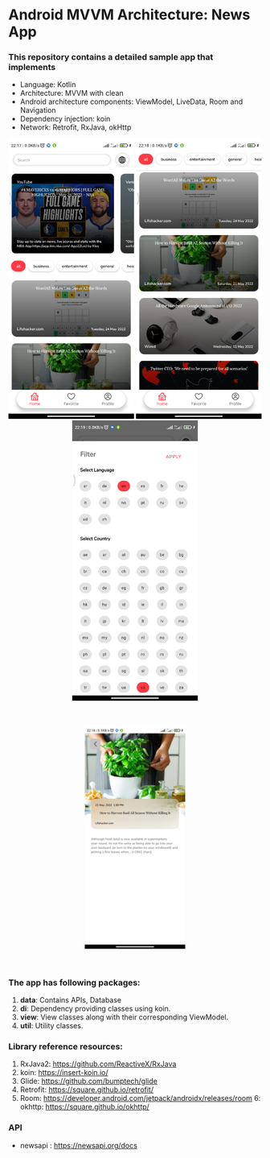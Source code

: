 # Android MVVM Architecture: News App

### This repository contains a detailed sample app that implements
- Language: Kotlin
- Architecture: MVVM with clean
- Android architecture components: ViewModel, LiveData, Room and Navigation
- Dependency injection: koin
- Network: Retrofit, RxJava, okHttp

<p align="center">
  <img src="https://github.com/devinda-ewind/NewsApp/blob/master/img/home.png" width="250">
  <img src="https://github.com/devinda-ewind/NewsApp/blob/master/img/home_scrolled.png" width="250">
  <img src="https://github.com/devinda-ewind/NewsApp/blob/master/img/filter.png" width="250">
</p>
<br>
<p align="center">
  <img src="https://github.com/devinda-ewind/NewsApp/blob/master/img/details.png" width="200">
</p>
<br>

### The app has following packages:
1. **data**: Contains APIs, Database
2. **di**: Dependency providing classes using koin.
3. **view**: View classes along with their corresponding ViewModel.
4. **util**: Utility classes.

### Library reference resources:
1. RxJava2: https://github.com/ReactiveX/RxJava
2. koin: https://insert-koin.io/
3. Glide: https://github.com/bumptech/glide
4. Retrofit: https://square.github.io/retrofit/
5. Room: https://developer.android.com/jetpack/androidx/releases/room
6: okhttp: https://square.github.io/okhttp/

### API
- newsapi : https://newsapi.org/docs


